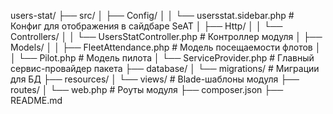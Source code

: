 users-stat/
├── src/
│   ├── Config/
│   │   └── usersstat.sidebar.php           # Конфиг для отображения в сайдбаре SeAT
│   ├── Http/
│   │   └── Controllers/
│   │       └── UsersStatController.php     # Контроллер модуля
│   ├── Models/
│   │   ├── FleetAttendance.php             # Модель посещаемости флотов
│   │   └── Pilot.php                       # Модель пилота
│   └── ServiceProvider.php                 # Главный сервис-провайдер пакета
├── database/
│   └── migrations/                         # Миграции для БД
├── resources/
│   └── views/                              # Blade-шаблоны модуля
├── routes/
│   └── web.php                             # Роуты модуля
├── composer.json
├── README.md
